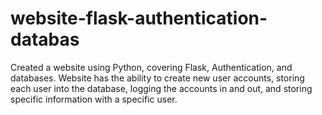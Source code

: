 # website-flask-authentication-databas
Created a website using Python, covering Flask, Authentication, and databases. Website has the ability to create new user accounts, storing each user into the database, logging the accounts in and out, and storing specific information with a specific user.
